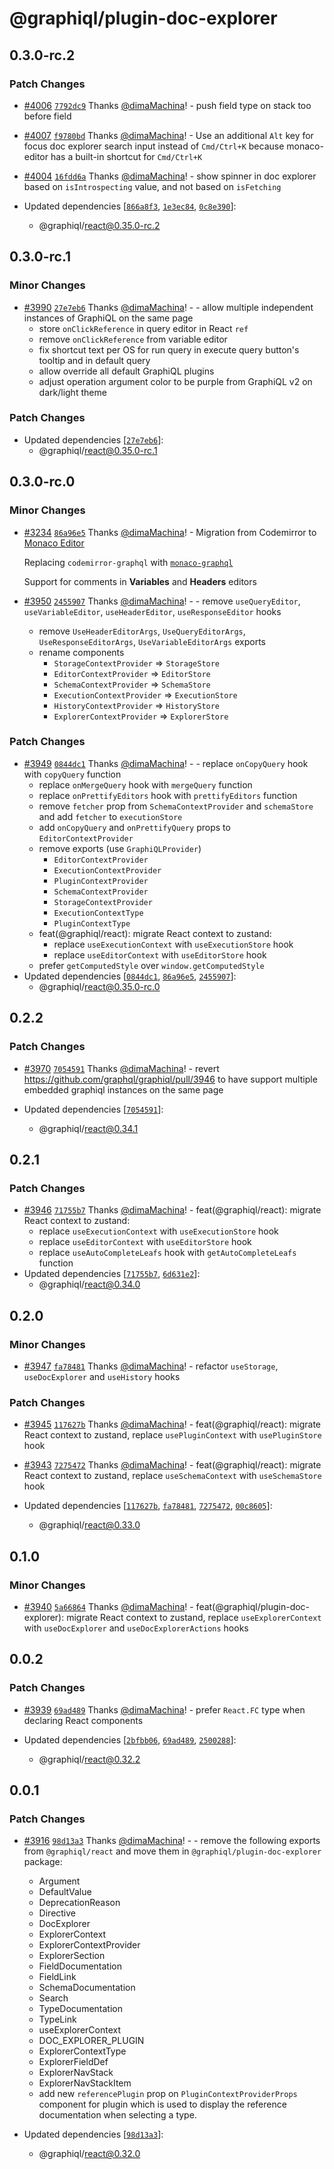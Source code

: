 # @graphiql/plugin-doc-explorer

## 0.3.0-rc.2

### Patch Changes

- [#4006](https://github.com/graphql/graphiql/pull/4006) [`7792dc9`](https://github.com/graphql/graphiql/commit/7792dc98814abcd6dc5f5cd94ae84c308a260dcf) Thanks [@dimaMachina](https://github.com/dimaMachina)! - push field type on stack too before field

- [#4007](https://github.com/graphql/graphiql/pull/4007) [`f9780bd`](https://github.com/graphql/graphiql/commit/f9780bd44f67acad0a9bb10f57eb6059db60e1ec) Thanks [@dimaMachina](https://github.com/dimaMachina)! - Use an additional `Alt` key for focus doc explorer search input instead of `Cmd/Ctrl+K` because monaco-editor has a built-in shortcut for `Cmd/Ctrl+K`

- [#4004](https://github.com/graphql/graphiql/pull/4004) [`16fdd6a`](https://github.com/graphql/graphiql/commit/16fdd6a16684c9f250ee53ea2dfbb24435cee6a9) Thanks [@dimaMachina](https://github.com/dimaMachina)! - show spinner in doc explorer based on `isIntrospecting` value, and not based on `isFetching`

- Updated dependencies [[`866a8f3`](https://github.com/graphql/graphiql/commit/866a8f39a27d213315ccc55ec06353bb3280b270), [`1e3ec84`](https://github.com/graphql/graphiql/commit/1e3ec8455706e62e6cae306df58d3343ec6b612d), [`0c8e390`](https://github.com/graphql/graphiql/commit/0c8e3906cf58055f898cb173b2e912a494ae8439)]:
  - @graphiql/react@0.35.0-rc.2

## 0.3.0-rc.1

### Minor Changes

- [#3990](https://github.com/graphql/graphiql/pull/3990) [`27e7eb6`](https://github.com/graphql/graphiql/commit/27e7eb60247437d992c1fcdcc6870cb7892d4b92) Thanks [@dimaMachina](https://github.com/dimaMachina)! - - allow multiple independent instances of GraphiQL on the same page
  - store `onClickReference` in query editor in React `ref`
  - remove `onClickReference` from variable editor
  - fix shortcut text per OS for run query in execute query button's tooltip and in default query
  - allow override all default GraphiQL plugins
  - adjust operation argument color to be purple from GraphiQL v2 on dark/light theme

### Patch Changes

- Updated dependencies [[`27e7eb6`](https://github.com/graphql/graphiql/commit/27e7eb60247437d992c1fcdcc6870cb7892d4b92)]:
  - @graphiql/react@0.35.0-rc.1

## 0.3.0-rc.0

### Minor Changes

- [#3234](https://github.com/graphql/graphiql/pull/3234) [`86a96e5`](https://github.com/graphql/graphiql/commit/86a96e5f1779b5d0e84ad4179dbd6c5d4947fb91) Thanks [@dimaMachina](https://github.com/dimaMachina)! - Migration from Codemirror to [Monaco Editor](https://github.com/microsoft/monaco-editor)

  Replacing `codemirror-graphql` with [`monaco-graphql`](https://github.com/graphql/graphiql/tree/main/packages/monaco-graphql)

  Support for comments in **Variables** and **Headers** editors

- [#3950](https://github.com/graphql/graphiql/pull/3950) [`2455907`](https://github.com/graphql/graphiql/commit/245590708cea52ff6f1bcce8664781f7e56029cb) Thanks [@dimaMachina](https://github.com/dimaMachina)! - - remove `useQueryEditor`, `useVariableEditor`, `useHeaderEditor`, `useResponseEditor` hooks
  - remove `UseHeaderEditorArgs`, `UseQueryEditorArgs`, `UseResponseEditorArgs`, `UseVariableEditorArgs` exports
  - rename components
    - `StorageContextProvider` => `StorageStore`
    - `EditorContextProvider` => `EditorStore`
    - `SchemaContextProvider` => `SchemaStore`
    - `ExecutionContextProvider` => `ExecutionStore`
    - `HistoryContextProvider` => `HistoryStore`
    - `ExplorerContextProvider` => `ExplorerStore`

### Patch Changes

- [#3949](https://github.com/graphql/graphiql/pull/3949) [`0844dc1`](https://github.com/graphql/graphiql/commit/0844dc1ca89a5d8fce0dc23658cca6987ff8443e) Thanks [@dimaMachina](https://github.com/dimaMachina)! - - replace `onCopyQuery` hook with `copyQuery` function
  - replace `onMergeQuery` hook with `mergeQuery` function
  - replace `onPrettifyEditors` hook with `prettifyEditors` function
  - remove `fetcher` prop from `SchemaContextProvider` and `schemaStore` and add `fetcher` to `executionStore`
  - add `onCopyQuery` and `onPrettifyQuery` props to `EditorContextProvider`
  - remove exports (use `GraphiQLProvider`)
    - `EditorContextProvider`
    - `ExecutionContextProvider`
    - `PluginContextProvider`
    - `SchemaContextProvider`
    - `StorageContextProvider`
    - `ExecutionContextType`
    - `PluginContextType`
  - feat(@graphiql/react): migrate React context to zustand:
    - replace `useExecutionContext` with `useExecutionStore` hook
    - replace `useEditorContext` with `useEditorStore` hook
  - prefer `getComputedStyle` over `window.getComputedStyle`
- Updated dependencies [[`0844dc1`](https://github.com/graphql/graphiql/commit/0844dc1ca89a5d8fce0dc23658cca6987ff8443e), [`86a96e5`](https://github.com/graphql/graphiql/commit/86a96e5f1779b5d0e84ad4179dbd6c5d4947fb91), [`2455907`](https://github.com/graphql/graphiql/commit/245590708cea52ff6f1bcce8664781f7e56029cb)]:
  - @graphiql/react@0.35.0-rc.0

## 0.2.2

### Patch Changes

- [#3970](https://github.com/graphql/graphiql/pull/3970) [`7054591`](https://github.com/graphql/graphiql/commit/70545912d1b3bb9e0c45e766a5c89896a9c4dfb7) Thanks [@dimaMachina](https://github.com/dimaMachina)! - revert https://github.com/graphql/graphiql/pull/3946 to have support multiple embedded graphiql instances on the same page

- Updated dependencies [[`7054591`](https://github.com/graphql/graphiql/commit/70545912d1b3bb9e0c45e766a5c89896a9c4dfb7)]:
  - @graphiql/react@0.34.1

## 0.2.1

### Patch Changes

- [#3946](https://github.com/graphql/graphiql/pull/3946) [`71755b7`](https://github.com/graphql/graphiql/commit/71755b7f412f8f3dd9f5194d3f1e0168b9ad07af) Thanks [@dimaMachina](https://github.com/dimaMachina)! - feat(@graphiql/react): migrate React context to zustand:
  - replace `useExecutionContext` with `useExecutionStore` hook
  - replace `useEditorContext` with `useEditorStore` hook
  - replace `useAutoCompleteLeafs` hook with `getAutoCompleteLeafs` function
- Updated dependencies [[`71755b7`](https://github.com/graphql/graphiql/commit/71755b7f412f8f3dd9f5194d3f1e0168b9ad07af), [`6d631e2`](https://github.com/graphql/graphiql/commit/6d631e2e558d038476fe235b1506bc52ecf68781)]:
  - @graphiql/react@0.34.0

## 0.2.0

### Minor Changes

- [#3947](https://github.com/graphql/graphiql/pull/3947) [`fa78481`](https://github.com/graphql/graphiql/commit/fa784819ce020346052901019079fb5b44af6ef0) Thanks [@dimaMachina](https://github.com/dimaMachina)! - refactor `useStorage`, `useDocExplorer` and `useHistory` hooks

### Patch Changes

- [#3945](https://github.com/graphql/graphiql/pull/3945) [`117627b`](https://github.com/graphql/graphiql/commit/117627b451607198dd7b9dc19e76da8a71d14b71) Thanks [@dimaMachina](https://github.com/dimaMachina)! - feat(@graphiql/react): migrate React context to zustand, replace `usePluginContext` with `usePluginStore` hook

- [#3943](https://github.com/graphql/graphiql/pull/3943) [`7275472`](https://github.com/graphql/graphiql/commit/727547236bbd4fc721069ceae63eb8a6acffa57e) Thanks [@dimaMachina](https://github.com/dimaMachina)! - feat(@graphiql/react): migrate React context to zustand, replace `useSchemaContext` with `useSchemaStore` hook

- Updated dependencies [[`117627b`](https://github.com/graphql/graphiql/commit/117627b451607198dd7b9dc19e76da8a71d14b71), [`fa78481`](https://github.com/graphql/graphiql/commit/fa784819ce020346052901019079fb5b44af6ef0), [`7275472`](https://github.com/graphql/graphiql/commit/727547236bbd4fc721069ceae63eb8a6acffa57e), [`00c8605`](https://github.com/graphql/graphiql/commit/00c8605e1f3068e6547a5a9e969571a86a57f921)]:
  - @graphiql/react@0.33.0

## 0.1.0

### Minor Changes

- [#3940](https://github.com/graphql/graphiql/pull/3940) [`5a66864`](https://github.com/graphql/graphiql/commit/5a668647e1cbca9e846bfa617f97fbae21c821bd) Thanks [@dimaMachina](https://github.com/dimaMachina)! - feat(@graphiql/plugin-doc-explorer): migrate React context to zustand, replace `useExplorerContext` with `useDocExplorer` and `useDocExplorerActions` hooks

## 0.0.2

### Patch Changes

- [#3939](https://github.com/graphql/graphiql/pull/3939) [`69ad489`](https://github.com/graphql/graphiql/commit/69ad489678d0096432d5c4b1749d87343f4ed1f7) Thanks [@dimaMachina](https://github.com/dimaMachina)! - prefer `React.FC` type when declaring React components

- Updated dependencies [[`2bfbb06`](https://github.com/graphql/graphiql/commit/2bfbb06e416cabc46951a137b61a12a571f0c937), [`69ad489`](https://github.com/graphql/graphiql/commit/69ad489678d0096432d5c4b1749d87343f4ed1f7), [`2500288`](https://github.com/graphql/graphiql/commit/250028863f6eefe4167ff9f9c23168ccf0a85b7b)]:
  - @graphiql/react@0.32.2

## 0.0.1

### Patch Changes

- [#3916](https://github.com/graphql/graphiql/pull/3916) [`98d13a3`](https://github.com/graphql/graphiql/commit/98d13a3e515eb70aaf5a5ba669c680d5959fef67) Thanks [@dimaMachina](https://github.com/dimaMachina)! - - remove the following exports from `@graphiql/react` and move them in `@graphiql/plugin-doc-explorer` package:

  - Argument
  - DefaultValue
  - DeprecationReason
  - Directive
  - DocExplorer
  - ExplorerContext
  - ExplorerContextProvider
  - ExplorerSection
  - FieldDocumentation
  - FieldLink
  - SchemaDocumentation
  - Search
  - TypeDocumentation
  - TypeLink
  - useExplorerContext
  - DOC_EXPLORER_PLUGIN
  - ExplorerContextType
  - ExplorerFieldDef
  - ExplorerNavStack
  - ExplorerNavStackItem
  - add new `referencePlugin` prop on `PluginContextProviderProps` component for plugin which is used to display the reference documentation when selecting a type.

- Updated dependencies [[`98d13a3`](https://github.com/graphql/graphiql/commit/98d13a3e515eb70aaf5a5ba669c680d5959fef67)]:
  - @graphiql/react@0.32.0
